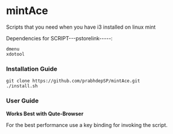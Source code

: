 # mintAce
Scripts that you need when you have i3 installed on linux mint

Dependencies for SCRIPT---pstorelink-----:

    dmenu
    xdotool

### Installation Guide 

    git clone https://github.com/prabhdepSP/mintAce.git
    ./install.sh

### User Guide

**Works Best with Qute-Browser**

For the best performance use a key binding for invoking the script.
